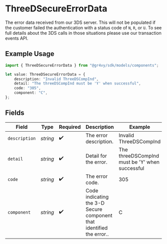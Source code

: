# ThreeDSecureErrorData

The error data received from our 3DS server. This will not be
populated if the customer failed the authentication with a
status code of `N`, `R`, or `U`.  To see full details about
the 3DS calls in those situations please use our transaction
events API.

## Example Usage

```typescript
import { ThreeDSecureErrorData } from "@gr4vy/sdk/models/components";

let value: ThreeDSecureErrorData = {
    description: "Invalid ThreeDSCompInd",
    detail: "The threeDSCompInd must be 'Y' when successful",
    code: "305",
    component: "C",
};
```

## Fields

| Field                                                                | Type                                                                 | Required                                                             | Description                                                          | Example                                                              |
| -------------------------------------------------------------------- | -------------------------------------------------------------------- | -------------------------------------------------------------------- | -------------------------------------------------------------------- | -------------------------------------------------------------------- |
| `description`                                                        | *string*                                                             | :heavy_check_mark:                                                   | The error description.                                               | Invalid ThreeDSCompInd                                               |
| `detail`                                                             | *string*                                                             | :heavy_check_mark:                                                   | Detail for the error.                                                | The threeDSCompInd must be 'Y' when successful                       |
| `code`                                                               | *string*                                                             | :heavy_check_mark:                                                   | The error code.                                                      | 305                                                                  |
| `component`                                                          | *string*                                                             | :heavy_check_mark:                                                   | Code indicating the 3-D Secure component that identified the error.. | C                                                                    |